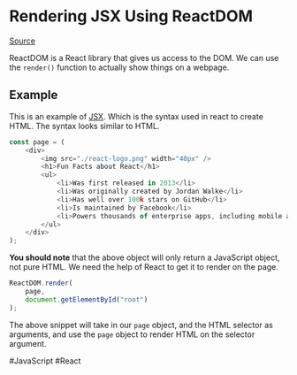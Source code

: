 # Rendering JSX Using ReactDOM

[Source](https://reactjs.org/docs/react-dom.html#render)

ReactDOM is a React library that gives us access to the DOM. We can use the `render()` function to actually show things on a webpage.

## Example

This is an example of [JSX](https://reactjs.org/docs/introducing-jsx.html). Which is the syntax used in react to create HTML. The syntax looks similar to HTML.

```JavaScript
const page = (
    <div>
        <img src="./react-logo.png" width="40px" />
        <h1>Fun Facts about React</h1>
        <ul>
            <li>Was first released in 2013</li>
            <li>Was originally created by Jordan Walke</li>
            <li>Has well over 100k stars on GitHub</li>
            <li>Is maintained by Facebook</li>
            <li>Powers thousands of enterprise apps, including mobile apps</li>
        </ul>
    </div>
);
```

 __You should note__ that the above object will only return a JavaScript object, not pure HTML. We need the help of React to get it to render on the page.

```javascript
ReactDOM.render(
    page,
    document.getElementById("root")
);
```

The above snippet will take in our `page` object, and the HTML selector as arguments, and use the `page` object to render HTML on the selector argument.

#JavaScript
	#React